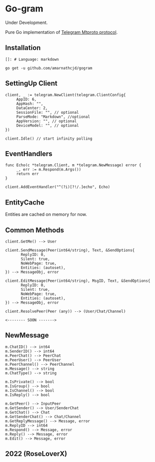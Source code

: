 # <b>Go-gram</b>

Under Development.

Pure Go implementation of [Telegram Mtproto protocol](https://core.telegram.org/mtproto/description).



## Installation
    []: # Language: markdown

    go get -u github.com/amarnathcjd/gogram

    
## SettingUp Client

    client, _ := telegram.NewClient(telegram.ClientConfig{
         AppID: 6,
         AppHash: "",
         DataCenter: 2,
         SessionFile: "", // optional
         ParseMode: "Markdown", //optional 
         AppVersion: "", // optional 
         DeviceModel: "", // optional 
    })

    client.Idle() // start infinity polling

## EventHandlers

    func Echo(c *telegram.Client, m *telegram.NewMessage) error {
         _, err := m.Respond(m.Args())
         return err
    }

    client.AddEventHandler("^(?i)[?!/.]echo", Echo)

## EntityCache
   Entities are cached on memory for now.

## Common Methods
    client.GetMe() --> User

    client.SendMessage(Peer(int64/string), Text, &SendOptions{
           ReplyID: 0,
           Silent: true,
           NoWebPage: true,
           Entities: (autoset),
    }) --> MessageObj, error

    client.EditMessage(Peer(int64/string), MsgID, Text, &SendOptions{
           ReplyID: 0,
           Silent: true,
           NoWebPage: true,
           Entities: (autoset),
    }) --> MessageObj, error
    
    client.ResolvePeer(Peer (any)) --> (User/Chat/Channel)
    
    <-------- SOON ------->

## NewMessage
    m.ChatID() --> int64
    m.SenderID() --> int64
    m.PeerChat() --> PeerChat
    m.PeerUser() --> PeerUser
    m.PeerChannel() --> PeerChannel
    m.Message() --> string
    m.ChatType() --> string
    
    m.IsPrivate() --> bool
    m.IsGroup() --> bool
    m.IsChannel() --> bool
    m.IsReply() --> bool

    m.GetPeer() --> InputPeer
    m.GetSender() --> User/SenderChat
    m.GetChat() --> Chat
    m.GetSenderChat() --> Chat/Channel
    m.GetReplyMessage() --> Message, error
    m.ReplyID --> int64
    m.Respond() --> Message, error
    m.Reply() --> Message, error
    m.Edit() --> Message, error
    

## 2022 (RoseLoverX)

